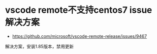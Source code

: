 # vscode remote不支持centos7 issue解决方案

- https://github.com/microsoft/vscode-remote-release/issues/9467


解决方案，安装1.85版本，禁用更新